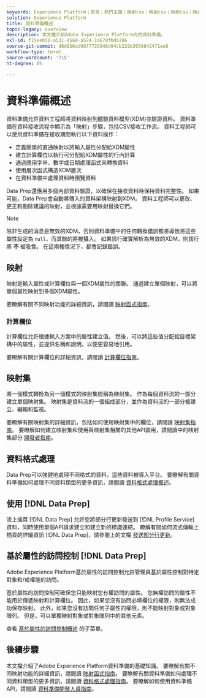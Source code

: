 ```yaml
---
keywords: Experience Platform；首頁；熱門主題；映射csv；映射csv；映射csv；將csv檔案映射到xdm；將csv映射到xdm;ui指南；映射；資料準備；準備資料；
solution: Experience Platform
title: 資料準備概述
topic-legacy: overview
description: 本文檔介紹Adobe Experience Platform內的資料準備。
exl-id: f15eeb50-a531-4560-a524-1a670fbda706
source-git-commit: d6d8b6ad9877735848d04cb229b3059842471ee8
workflow-type: tm+mt
source-wordcount: '715'
ht-degree: 0%

---
```



# 資料準備概述

資料準備允許資料工程師將資料映射到體驗資料模型(XDM)並驗證資料。 資料準備在資料接收流程中顯示為「映射」步驟，包括CSV接收工作流。 資料工程師可以使用資料準備在接收期間執行以下資料操作：

- 定義簡單的直通映射以將輸入屬性分配給XDM屬性
- 建立計算欄位以執行可分配給XDM屬性的行內計算
- 通過應用字串、數字或日期處理函式來轉換資料
- 使用層次函式構造XDM層次
- 在資料準備中處理資料時預覽資料

Data Prep還應用多個內部資料驗證，以確保在接收資料時保持資料完整性。 如果可能，Data Prep會自動將傳入的資料架構映射到XDM。 資料工程師可以更改、更正和刪除建議的映射，並根據需要用映射替換它們。

>[!NOTE]
>
>除非生成的消息是無效的XDM，否則資料準備中的任何轉換錯誤都將導致將這些屬性設定為 `null`，而其餘的將被攝入。 如果該行確實解析為無效的XDM，則該行將 **不** 被吸食。 在這兩種情況下，都會記錄錯誤。

## 映射

映射是輸入屬性或計算欄位與一個XDM屬性的關聯。 通過建立單個映射，可以將單個屬性映射到多個XDM屬性。

要瞭解有關不同映射功能的詳細資訊，請閱讀 [映射函式指南](./functions.md)。

### 計算欄位

計算欄位允許根據輸入方案中的屬性建立值。 然後，可以將這些值分配給目標架構中的屬性，並提供名稱和說明，以便更容易地引用。

要瞭解有關計算欄位的詳細資訊，請閱讀 [計算欄位指南](./functions.md#calculated-fields)。

## 映射集

將一個模式轉換為另一個模式的映射集統稱為映射集。 作為每個資料流的一部分建立單個映射集。 映射集是資料流的一個組成部分，並作為資料流的一部分被建立、編輯和監視。

要瞭解有關映射集的詳細資訊，包括如何使用映射集中的欄位，請閱讀 [映射集指南](./mapping-set.md)。 要瞭解如何建立映射集和使用與映射集相關的其他API調用，請閱讀中的映射集部分 [開發者指南](./api/mapping-set.md)。

## 資料格式處理

Data Prep可以強健地處理不同格式的資料，這些資料被導入平台。 要瞭解有關資料準備如何處理不同資料類型的更多資訊，請閱讀 [資料格式處理概述](./data-handling.md)。

## 使用 [!DNL Data Prep]

流上插頁 [!DNL Data Prep] 允許您將部分行更新發送到 [!DNL Profile Service] 資料，同時使用單個API請求建立和建立新的標識連結。 瞭解有關如何流式傳輸上插頁的詳細資訊 [!DNL Data Prep]，請參閱上的文檔 [發送部分行更新](./upserts.md)。

## 基於屬性的訪問控制 [!DNL Data Prep]

Adobe Experience Platform基於屬性的訪問控制允許管理員基於屬性控制對特定對象和/或權能的訪問。

基於屬性的訪問控制可確保您只能映射您有權訪問的屬性。 您無權訪問的屬性不能用於傳遞映射和計算欄位。 因此，如果您沒有訪問必填欄位的權限，則無法成功保存映射。 此外，如果您沒有訪問任何子屬性的權限，則不能映射對象或對象陣列。 但是，可以單獨映射對象或對象陣列中的其他元素。

查看 [基於屬性的訪問控制概述](../access-control/abac/overview.md) 的子菜單。

## 後續步驟

本文檔介紹了Adobe Experience Platform資料準備的基礎知識。 要瞭解有關不同映射功能的詳細資訊，請閱讀 [映射函式指南](./functions.md)。 要瞭解有關資料準備如何處理不同資料類型的更多資訊，請閱讀 [資料格式處理指南](./data-handling.md#dates)。 要瞭解如何使用資料準備API，請閱讀 [資料準備開發人員指南](api/overview.md)。
